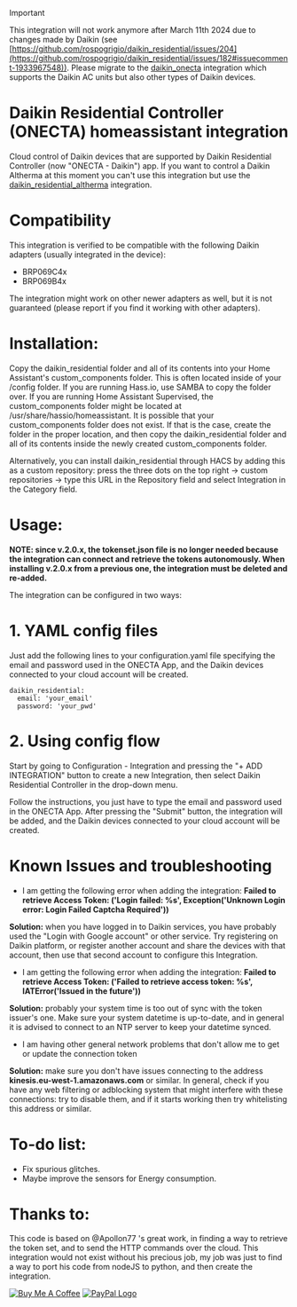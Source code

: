> [!IMPORTANT]
> This integration will not work anymore after March 11th 2024 due to changes made by Daikin (see [https://github.com/rospogrigio/daikin_residential/issues/204](https://github.com/rospogrigio/daikin_residential/issues/182#issuecomment-1933967548)). Please migrate to the [daikin_onecta](https://github.com/jwillemsen/daikin_onecta) integration which supports the Daikin AC units but also other types of Daikin devices. 

# Daikin Residential Controller (ONECTA) homeassistant integration
Cloud control of Daikin devices that are supported by Daikin Residential Controller (now "ONECTA - Daikin") app. If you want to control a Daikin Altherma at this moment you can't use this integration but use the [daikin_residential_altherma](https://github.com/speleolontra/daikin_residential_altherma) integration.

# Compatibility

This integration is verified to be compatible with the following Daikin adapters (usually integrated in the device):
- BRP069C4x
- BRP069B4x

The integration might work on other newer adapters as well, but it is not guaranteed (please report if you find it working with other adapters).

# Installation:

Copy the daikin_residential folder and all of its contents into your Home Assistant's custom_components folder. This is often located inside of your /config folder. If you are running Hass.io, use SAMBA to copy the folder over. If you are running Home Assistant Supervised, the custom_components folder might be located at /usr/share/hassio/homeassistant. It is possible that your custom_components folder does not exist. If that is the case, create the folder in the proper location, and then copy the daikin_residential folder and all of its contents inside the newly created custom_components folder.

Alternatively, you can install daikin_residential through HACS by adding this as a custom repository: press the three dots on the top right -> custom repositories -> type this URL in the Repository field and select Integration in the Category field. 

# Usage:

**NOTE: since v.2.0.x, the tokenset.json file is no longer needed because the integration can connect and retrieve the tokens autonomously. When installing v.2.0.x from a previous one, the integration must be deleted and re-added.**

The integration can be configured in two ways:

# 1. YAML config files

Just add the following lines to your configuration.yaml file specifying the email and password used in the ONECTA App, and the Daikin devices connected to your cloud account will be created.

```
daikin_residential:
  email: 'your_email'
  password: 'your_pwd'

```


# 2. Using config flow

Start by going to Configuration - Integration and pressing the "+ ADD INTEGRATION" button to create a new Integration, then select Daikin Residential Controller in the drop-down menu.

Follow the instructions, you just have to type the email and password used in the ONECTA App. After pressing the "Submit" button, the integration will be added, and the Daikin devices connected to your cloud account will be created.

# Known Issues and troubleshooting

- I am getting the following error when adding the integration: **Failed to retrieve Access Token: ('Login failed: %s', Exception('Unknown Login error: Login Failed Captcha Required'))**

**Solution:** when you have logged in to Daikin services, you have probably used the "Login with Google account" or other service. Try registering on Daikin platform, or register another account and share the devices with that account, then use that second account to configure this Integration.

- I am getting the following error when adding the integration: **Failed to retrieve Access Token: ('Failed to retrieve access token: %s', IATError('Issued in the future'))**

**Solution:** probably your system time is too out of sync with the token issuer's one. Make sure your system datetime is up-to-date, and in general it is advised to connect to an NTP server to keep your datetime synced.

- I am having other general network problems that don't allow me to get or update the connection token

**Solution:** make sure you don't have issues connecting to the address **kinesis.eu-west-1.amazonaws.com** or similar. In general, check if you have any web filtering or adblocking system that might interfere with these connections: try to disable them, and if it starts working then try whitelisting this address or similar.

# To-do list:

* Fix spurious glitches.
* Maybe improve the sensors for Energy consumption.

# Thanks to:

This code is based on @Apollon77 's great work, in finding a way to retrieve the token set, and to send the HTTP commands over the cloud. This integration would not exist without his precious job, my job was just to find a way to port his code from nodeJS to python, and then create the integration.

<a href="https://www.buymeacoffee.com/rospogrigio" target="_blank"><img src="https://bmc-cdn.nyc3.digitaloceanspaces.com/BMC-button-images/custom_images/orange_img.png" alt="Buy Me A Coffee" style="height: auto !important;width: auto !important;" ></a>
<a href="https://paypal.me/rospogrigio" target="_blank"><img src="https://www.paypalobjects.com/webstatic/mktg/logo/pp_cc_mark_37x23.jpg" border="0" alt="PayPal Logo" style="height: auto !important;width: auto !important;"></a>

